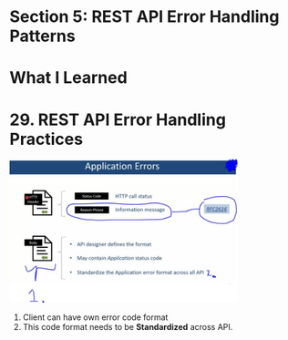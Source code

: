 # Section 5: REST API Error Handling Patterns

# What I Learned

# 29. REST API Error Handling Practices

<img src="application erros.JPG" alt="alt text" width="400"/>

1. Client can have own error code format
2. This code format needs to be **Standardized** across API.
